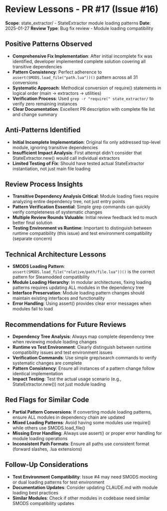# Review Lessons - PR #17 (Issue #16)
**Scope**: state_extractor/ - StateExtractor module loading patterns
**Date**: 2025-01-27
**Review Type**: Bug fix review - Module loading compatibility

## Positive Patterns Observed
- **Comprehensive Fix Implementation**: After initial incomplete fix was identified, developer implemented complete solution covering all transitive dependencies
- **Pattern Consistency**: Perfect adherence to `assert(SMODS.load_file("path.lua"))()` pattern across all 31 conversions
- **Systematic Approach**: Methodical conversion of require() statements in logical order (main → extractors → utilities)
- **Verification Process**: Used `grep -r "require(" state_extractor/` to verify zero remaining instances
- **Clear Documentation**: Excellent PR description with complete file list and change summary

## Anti-Patterns Identified
- **Initial Incomplete Implementation**: Original fix only addressed top-level module, ignoring transitive dependencies
- **Insufficient Impact Analysis**: First attempt didn't consider that StateExtractor.new() would call individual extractors
- **Limited Testing of Fix**: Should have tested actual StateExtractor instantiation, not just main file loading

## Review Process Insights
- **Transitive Dependency Analysis Critical**: Module loading fixes require analyzing entire dependency tree, not just entry points
- **Pattern Verification Essential**: Simple grep commands can quickly verify completeness of systematic changes
- **Multiple Review Rounds Valuable**: Initial review feedback led to much better final solution
- **Testing Environment vs Runtime**: Important to distinguish between runtime compatibility (this issue) and test environment compatibility (separate concern)

## Technical Architecture Lessons
- **SMODS Loading Pattern**: `assert(SMODS.load_file("relative/path/file.lua"))()` is the correct pattern for Steamodded compatibility
- **Module Loading Hierarchy**: In modular architectures, fixing loading patterns requires updating ALL modules in the dependency tree
- **Interface Preservation**: Module loading pattern changes should maintain existing interfaces and functionality
- **Error Handling**: Using assert() provides clear error messages when modules fail to load

## Recommendations for Future Reviews
- **Dependency Tree Analysis**: Always map complete dependency tree when reviewing module loading changes
- **Runtime vs Test Environment**: Clearly distinguish between runtime compatibility issues and test environment issues
- **Verification Commands**: Use simple grep/search commands to verify systematic changes are complete
- **Pattern Consistency**: Ensure all instances of a pattern change follow identical implementation
- **Impact Testing**: Test the actual usage scenario (e.g., StateExtractor.new()) not just module loading

## Red Flags for Similar Code
- **Partial Pattern Conversions**: If converting module loading patterns, ensure ALL modules in dependency chain are updated
- **Mixed Loading Patterns**: Avoid having some modules use require() while others use SMODS.load_file()
- **Missing Error Handling**: Always use assert() or proper error handling for module loading operations
- **Inconsistent Path Formats**: Ensure all paths use consistent format (forward slashes, .lua extensions)

## Follow-Up Considerations
- **Test Environment Compatibility**: Issue #4 may need SMODS mocking or dual loading patterns for test environment
- **Documentation Updates**: Consider updating CLAUDE.md with module loading best practices
- **Similar Modules**: Check if other modules in codebase need similar SMODS compatibility updates